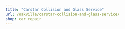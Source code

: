 ```yaml
---
title: "Carstar Collision and Glass Service"
url: /oakville/carstar-collision-and-glass-service/
shop: car repair
---
```


